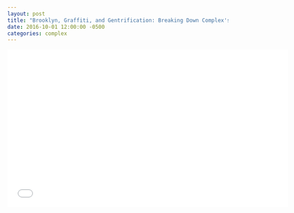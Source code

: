 ```yaml
---
layout: post
title: "Brooklyn, Graffiti, and Gentrification: Breaking Down Complex's New Documentary 'No Free Walls'"
date: 2016-10-01 12:00:00 -0500
categories: complex
---
```


<iframe src="//player.complex.com/tv/iframe?pId=556f8260656c47a4ab49bf6f2dde85f3&cId=psaTV2NTE6NzSnTGnMSNiJYtKCzz7UNM&adSetCode=3f3b9e47c2954e21bdfb5618c47a61ea&site=complex&kw="width="640" height="360" frameborder="0" scrolling="no" allowfullscreen></iframe>
